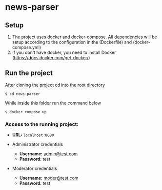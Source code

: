 # news-parser

## Setup

1. The project uses docker and docker-compose. All dependencies will be setup according to the configuration in the (Dockerfile) and (docker-compose.yml)
2. If you don't have docker, you need to install Docker (https://docs.docker.com/get-docker/)

## Run the project
After cloning the project cd into the root directory
```shell
$ cd news-parser
```
While inside this folder run the command below
```shell
$ docker compose up
```

### Access to the running project:
* **URL:** `localhost:8080`

* Administrator credentials
  * **Username:** admin@test.com 
  * **Password:** test

* Moderator credentials
    * **Username:** moder@test.com
    * **Password:** test
